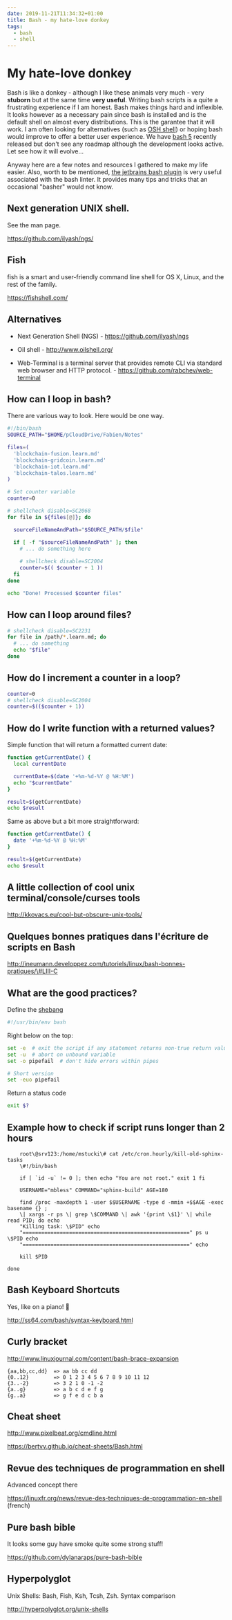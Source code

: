 ```yaml
---
date: 2019-11-21T11:34:32+01:00
title: Bash - my hate-love donkey
tags:
  - bash
  - shell
---
```


My hate-love donkey
==========================

Bash is like a donkey - although I like these animals very much - very **stuborn** but at the same time **very useful**. Writing bash scripts is a quite a frustrating experience if I am honest. Bash makes things hard and inflexible. It looks however as a necessary pain since bash is installed and is the default shell on almost every distributions. This is the garantee that it will work. I am often looking for alternatives (such as [OSH shell](https://www.oilshell.org/blog/2018/01/28.html)) or hoping bash would improve to offer a better user experience. We have [bash 5](https://itsfoss.com/bash-5-release/) recently released but don't see any roadmap although the development looks active. Let see how it will evolve... 

Anyway here are a few notes and resources I gathered to make my life easier. Also, worth to be mentioned, [the jetbrains bash plugin](https://plugins.jetbrains.com/plugin/4230-bashsupport/) is very useful associated with the bash linter. It provides many tips and tricks that an occasional "basher" would not know.

Next generation UNIX shell.
---------------------------

See the man page.

<https://github.com/ilyash/ngs/>

Fish
----

fish is a smart and user-friendly command line shell for OS X, Linux, and the
rest of the family.

<https://fishshell.com/>

Alternatives
------------

*   Next Generation Shell (NGS) - <https://github.com/ilyash/ngs>

*   Oil shell - <http://www.oilshell.org/>

*   Web-Terminal is a terminal server that provides remote CLI via standard web
    browser and HTTP protocol. - <https://github.com/rabchev/web-terminal>

How can I loop in bash?
-----------------------------------------

There are various way to look. Here would be one way.

```bash
#!/bin/bash
SOURCE_PATH="$HOME/pCloudDrive/Fabien/Notes"

files=(
  'blockchain-fusion.learn.md'
  'blockchain-gridcoin.learn.md'
  'blockchain-iot.learn.md'
  'blockchain-talos.learn.md'
)

# Set counter variable
counter=0

# shellcheck disable=SC2068
for file in ${files[@]}; do

  sourceFileNameAndPath="$SOURCE_PATH/$file"

  if [ -f "$sourceFileNameAndPath" ]; then
    # ... do something here
    
    # shellcheck disable=SC2004
    counter=$(( $counter + 1 ))
  fi
done

echo "Done! Processed $counter files"
```


How can I loop around files?
---------------------

```bash
# shellcheck disable=SC2231
for file in /path/*.learn.md; do
  # ... do something
  echo "$file"
done
```

How do I increment a counter in a loop?
---------------------------------------

```bash
counter=0
# shellcheck disable=SC2004
counter=$(($counter + 1))
```

How do I write function with a returned values?
-----------------------------------------------

Simple function that will return a formatted current date:

```bash
function getCurrentDate() {
  local currentDate

  currentDate=$(date '+%m-%d-%Y @ %H:%M')
  echo "$currentDate"
}

result=$(getCurrentDate)
echo $result
```

Same as above but a bit more straightforward:

```bash
function getCurrentDate() {
  date '+%m-%d-%Y @ %H:%M'
}

result=$(getCurrentDate)
echo $result
```

A little collection of cool unix terminal/console/curses tools
--------------------------------------------------------------

<http://kkovacs.eu/cool-but-obscure-unix-tools/>

Quelques bonnes pratiques dans l'écriture de scripts en Bash
------------------------------------------------------------

<http://ineumann.developpez.com/tutoriels/linux/bash-bonnes-pratiques/\#LIII-C>

What are the good practices?
---------------------------------------

Define the [shebang](https://en.wikipedia.org/wiki/Shebang_(Unix))

```sh
#!/usr/bin/env bash
```

Right below on the top:

```bash
set -e	# exit the script if any statement returns non-true return value 
set -u	# abort on unbound variable
set -o pipefail  # don't hide errors within pipes

# Short version
set -euo pipefail

```

Return a status code

```bash
exit $?
```

Example how to check if script runs longer than 2 hours
----------------------------------------

        root\@srv123:/home/mstucki\# cat /etc/cron.hourly/kill-old-sphinx-tasks
        \#!/bin/bash
    
        if [ `id -u` != 0 ]; then echo "You are not root." exit 1 fi
    
        USERNAME="mbless" COMMAND="sphinx-build" AGE=180
    
        find /proc -maxdepth 1 -user $$USERNAME -type d -mmin +$$AGE -exec basename {} ;
        \| xargs -r ps \| grep \$COMMAND \| awk '{print \$1}' \| while read PID; do echo
        "Killing task: \$PID" echo
        "======================================================" ps u \$PID echo
        "======================================================" echo
    
        kill $PID
    
    done

Bash Keyboard Shortcuts
-----------------------

Yes, like on a piano! :musical_keyboard:

<http://ss64.com/bash/syntax-keyboard.html>

Curly bracket
-------------

<http://www.linuxjournal.com/content/bash-brace-expansion>

    {aa,bb,cc,dd}  => aa bb cc dd
    {0..12}        => 0 1 2 3 4 5 6 7 8 9 10 11 12
    {3..-2}        => 3 2 1 0 -1 -2
    {a..g}         => a b c d e f g
    {g..a}         => g f e d c b a

Cheat sheet
-----------

<http://www.pixelbeat.org/cmdline.html>

https://bertvv.github.io/cheat-sheets/Bash.html

Revue des techniques de programmation en shell
------

Advanced concept there

https://linuxfr.org/news/revue-des-techniques-de-programmation-en-shell (french)

Pure bash bible
---------------

It looks some guy have smoke quite some strong stuff!

<https://github.com/dylanaraps/pure-bash-bible>

Hyperpolyglot
-------------

Unix Shells: Bash, Fish, Ksh, Tcsh, Zsh. Syntax comparison

<http://hyperpolyglot.org/unix-shells>

